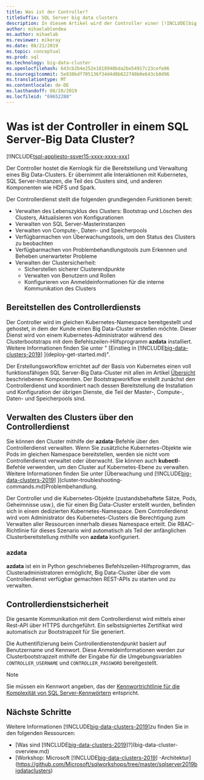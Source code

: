```yaml
---
title: Was ist der Controller?
titleSuffix: SQL Server big data clusters
description: In diesem Artikel wird der Controller einer [!INCLUDE[big-data-clusters-2019](../includes/ssbigdataclusters-ver15.md)]beschrieben.
author: mihaelablendea
ms.author: mihaelab
ms.reviewer: mikeray
ms.date: 08/21/2019
ms.topic: conceptual
ms.prod: sql
ms.technology: big-data-cluster
ms.openlocfilehash: 643cb2b4e252e1818940bda2be54917c23cefe06
ms.sourcegitcommit: 5e838bdf705136f34d4d8b622740b0e643cb8d96
ms.translationtype: MT
ms.contentlocale: de-DE
ms.lasthandoff: 08/20/2019
ms.locfileid: "69652288"
---
```

# <a name="what-is-the-controller-on-a-sql-server-big-data-cluster"></a>Was ist der Controller in einem SQL Server-Big Data Cluster?

[!INCLUDE[tsql-appliesto-ssver15-xxxx-xxxx-xxx](../includes/tsql-appliesto-ssver15-xxxx-xxxx-xxx.md)]

Der Controller hostet die Kernlogik für die Bereitstellung und Verwaltung eines Big Data-Clusters. Er übernimmt alle Interaktionen mit Kubernetes, SQL Server-Instanzen, die Teil des Clusters sind, und anderen Komponenten wie HDFS und Spark.

Der Controllerdienst stellt die folgenden grundlegenden Funktionen bereit:

- Verwalten des Lebenszyklus des Clusters: Bootstrap und Löschen des Clusters, Aktualisieren von Konfigurationen
- Verwalten von SQL Server-Masterinstanzen
- Verwalten von Compute-, Daten- und Speicherpools
- Verfügbarmachen von Überwachungstools, um den Status des Clusters zu beobachten
- Verfügbarmachen von Problembehandlungstools zum Erkennen und Beheben unerwarteter Probleme
- Verwalten der Clustersicherheit:
  - Sicherstellen sicherer Clusterendpunkte
  - Verwalten von Benutzern und Rollen
  - Konfigurieren von Anmeldeinformationen für die interne Kommunikation des Clusters

## <a name="deploying-the-controller-service"></a>Bereitstellen des Controllerdiensts

Der Controller wird im gleichen Kubernetes-Namespace bereitgestellt und gehostet, in dem der Kunde einen Big Data-Cluster erstellen möchte. Dieser Dienst wird von einem Kubernetes-Administrator während des Clusterbootstraps mit dem Befehlszeilen-Hilfsprogramm **azdata** installiert. Weitere Informationen finden Sie unter " [Einstieg in [!INCLUDE[big-data-clusters-2019](../includes/ssbigdataclusters-ss-nover.md)] ](deploy-get-started.md)".

Der Erstellungsworkflow errichtet auf der Basis von Kubernetes einen voll funktionsfähigen SQL Server-Big Data-Cluster mit allen im Artikel [Übersicht](big-data-cluster-overview.md) beschriebenen Komponenten. Der Bootstrapworkflow erstellt zunächst den Controllerdienst und koordiniert nach dessen Bereitstellung die Installation und Konfiguration der übrigen Dienste, die Teil der Master-, Compute-, Daten- und Speicherpools sind.

## <a name="managing-the-cluster-through-the-controller-service"></a>Verwalten des Clusters über den Controllerdienst

Sie können den Cluster mithilfe der **azdata**-Befehle über den Controllerdienst verwalten. Wenn Sie zusätzliche Kubernetes-Objekte wie Pods im gleichen Namespace bereitstellen, werden sie nicht vom Controllerdienst verwaltet oder überwacht. Sie können auch **kubectl**-Befehle verwenden, um den Cluster auf Kubernetes-Ebene zu verwalten. Weitere Informationen finden Sie unter [Überwachung und [!INCLUDE[big-data-clusters-2019](../includes/ssbigdataclusters-ss-nover.md)] ](cluster-troubleshooting-commands.md)Problembehandlung.

Der Controller und die Kubernetes-Objekte (zustandsbehaftete Sätze, Pods, Geheimnisse usw.), die für einen Big Data-Cluster erstellt wurden, befinden sich in einem dedizierten Kubernetes-Namespace. Dem Controllerdienst wird vom Administrator des Kubernetes-Clusters die Berechtigung zum Verwalten aller Ressourcen innerhalb dieses Namespace erteilt.  Die RBAC-Richtlinie für dieses Szenario wird automatisch als Teil der anfänglichen Clusterbereitstellung mithilfe von **azdata** konfiguriert.

### <a name="azdata"></a>azdata

**azdata** ist ein in Python geschriebenes Befehlszeilen-Hilfsprogramm, das Clusteradministratoren ermöglicht, Big Data-Cluster über die vom Controllerdienst verfügbar gemachten REST-APIs zu starten und zu verwalten.

## <a name="controller-service-security"></a>Controllerdienstsicherheit

Die gesamte Kommunikation mit dem Controllerdienst wird mittels einer Rest-API über HTTPS durchgeführt. Ein selbstsigniertes Zertifikat wird automatisch zur Bootstrapzeit für Sie generiert. 

Die Authentifizierung beim Controllerdienstendpunkt basiert auf Benutzername und Kennwort. Diese Anmeldeinformationen werden zur Clusterbootstrapzeit mithilfe der Eingabe für die Umgebungsvariablen `CONTROLLER_USERNAME` und `CONTROLLER_PASSWORD` bereitgestellt.

> [!NOTE]
> Sie müssen ein Kennwort angeben, das der [Kennwortrichtlinie für die Komplexität von SQL Server-Kennwörtern](https://docs.microsoft.com/sql/relational-databases/security/password-policy?view=sql-server-2017) entspricht.

## <a name="next-steps"></a>Nächste Schritte

Weitere Informationen [!INCLUDE[big-data-clusters-2019](../includes/ssbigdataclusters-ss-nover.md)]zu finden Sie in den folgenden Ressourcen:

- [Was sind [!INCLUDE[big-data-clusters-2019](../includes/ssbigdataclusters-ver15.md)]?](big-data-cluster-overview.md)
- [Workshop: Microsoft [!INCLUDE[big-data-clusters-2019](../includes/ssbigdataclusters-ss-nover.md)] -Architektur](https://github.com/Microsoft/sqlworkshops/tree/master/sqlserver2019bigdataclusters)

